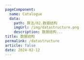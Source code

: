 ```yaml
---
pageComponent: 
  name: Catalogue
  data: 
    path: 算法/02.数据结构
    imgUrl: /img/datastructure.png
    description: 数据结构...
title: 数据结构
permalink: /datastructure
article: false
date: 2024-02-12
---
```



